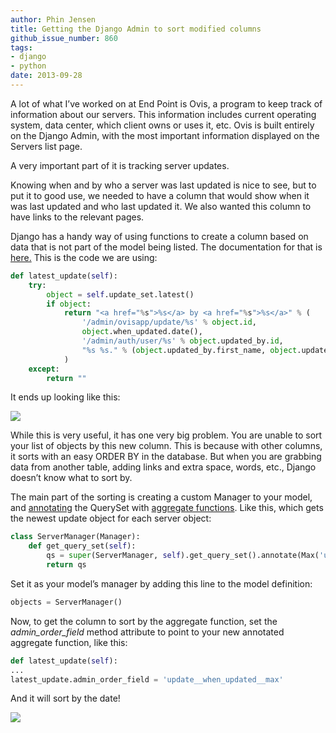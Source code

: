 ```yaml
---
author: Phin Jensen
title: Getting the Django Admin to sort modified columns
github_issue_number: 860
tags:
- django
- python
date: 2013-09-28
---
```


A lot of what I’ve worked on at End Point is Ovis, a program to keep track of information about our servers. This information includes current operating system, data center, which client owns or uses it, etc. Ovis is built entirely on the Django Admin, with the most important information displayed on the Servers list page.

A very important part of it is tracking server updates.

Knowing when and by who a server was last updated is nice to see, but to put it to good use, we needed to have a column that would show when it was last updated and who last updated it. We also wanted this column to have links to the relevant pages.

Django has a handy way of using functions to create a column based on data that is not part of the model being listed. The documentation for that is [here.](https://docs.djangoproject.com/en/2.0/ref/contrib/admin/#django.contrib.admin.ModelAdmin.list_display) This is the code we are using:

```python
def latest_update(self):
    try:
        object = self.update_set.latest()
        if object:
            return "<a href="%s">%s</a> by <a href="%s">%s</a>" % (
                '/admin/ovisapp/update/%s' % object.id,
                object.when_updated.date(),
                '/admin/auth/user/%s' % object.updated_by.id,
                "%s %s." % (object.updated_by.first_name, object.updated_by.last_name[0])
            )
    except:
        return ""
```

It ends up looking like this:

<a href="/blog/2013/09/getting-django-admin-to-sort-modified/image-0.png" imageanchor="1"><img border="0" src="/blog/2013/09/getting-django-admin-to-sort-modified/image-0.png"/></a>

While this is very useful, it has one very big problem. You are unable to sort your list of objects by this new column. This is because with other columns, it sorts with an easy ORDER BY in the database. But when you are grabbing data from another table, adding links and extra space, words, etc., Django doesn’t know what to sort by.

The main part of the sorting is creating a custom Manager to your model, and [annotating](https://docs.djangoproject.com/en/2.0/ref/models/querysets/#annotate) the QuerySet with [aggregate functions](https://docs.djangoproject.com/en/2.0/ref/models/querysets/#aggregation-functions). Like this, which gets the newest update object for each server object:

```python
class ServerManager(Manager):
    def get_query_set(self):
        qs = super(ServerManager, self).get_query_set().annotate(Max('update__when_updated'))
        return qs
```

Set it as your model’s manager by adding this line to the model definition:

```python
objects = ServerManager()
```

Now, to get the column to sort by the aggregate function, set the *admin_order_field* method attribute to point to your new annotated aggregate function, like this:

```python
def latest_update(self):
...
latest_update.admin_order_field = 'update__when_updated__max'
```

And it will sort by the date!

<a href="/blog/2013/09/getting-django-admin-to-sort-modified/image-1.png" imageanchor="1"><img border="0" src="/blog/2013/09/getting-django-admin-to-sort-modified/image-1.png"/></a>


